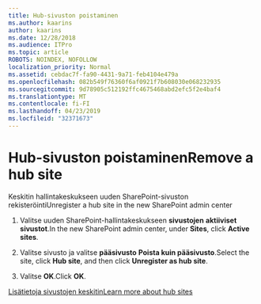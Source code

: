 ```yaml
---
title: Hub-sivuston poistaminen
ms.author: kaarins
author: kaarins
ms.date: 12/28/2018
ms.audience: ITPro
ms.topic: article
ROBOTS: NOINDEX, NOFOLLOW
localization_priority: Normal
ms.assetid: cebdac7f-fa90-4431-9a71-feb4104e479a
ms.openlocfilehash: 082b549f76360f6af0921f7b608030e068232935
ms.sourcegitcommit: 9d78905c512192ffc4675468abd2efc5f2e4baf4
ms.translationtype: MT
ms.contentlocale: fi-FI
ms.lasthandoff: 04/23/2019
ms.locfileid: "32371673"
---
```

# <a name="remove-a-hub-site"></a><span data-ttu-id="a08d6-102">Hub-sivuston poistaminen</span><span class="sxs-lookup"><span data-stu-id="a08d6-102">Remove a hub site</span></span>

<span data-ttu-id="a08d6-103">Keskitin hallintakeskukseen uuden SharePoint-sivuston rekisteröinti</span><span class="sxs-lookup"><span data-stu-id="a08d6-103">Unregister a hub site in the new SharePoint admin center</span></span>
  
1. <span data-ttu-id="a08d6-104">Valitse uuden SharePoint-hallintakeskukseen **sivustojen** **aktiiviset sivustot**.</span><span class="sxs-lookup"><span data-stu-id="a08d6-104">In the new SharePoint admin center, under **Sites**, click **Active sites**.</span></span> 
    
2. <span data-ttu-id="a08d6-105">Valitse sivusto ja valitse **pääsivusto** **Poista kuin pääsivusto**.</span><span class="sxs-lookup"><span data-stu-id="a08d6-105">Select the site, click **Hub site**, and then click **Unregister as hub site**.</span></span> 
    
3. <span data-ttu-id="a08d6-106">Valitse **OK**.</span><span class="sxs-lookup"><span data-stu-id="a08d6-106">Click **OK**.</span></span> 
    
[<span data-ttu-id="a08d6-107">Lisätietoja sivustojen keskitin</span><span class="sxs-lookup"><span data-stu-id="a08d6-107">Learn more about hub sites</span></span>](https://support.office.com/article/what-is-a-sharepoint-hub-site-fe26ae84-14b7-45b6-a6d1-948b3966427f?ui=en-US&amp;rs=en-US&amp;ad=US)
  

